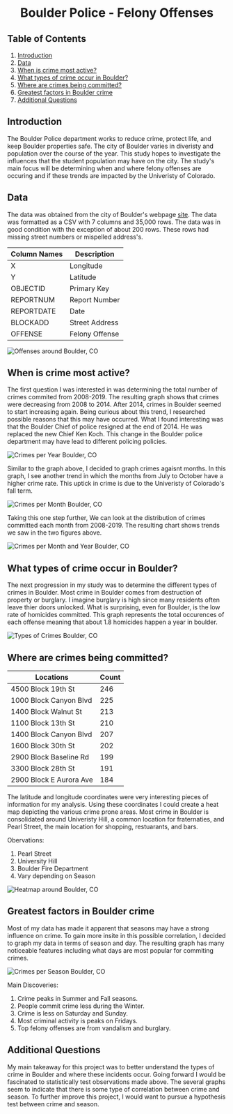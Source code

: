   <h1 align="center">
	  Boulder Police - Felony Offenses
  </h1>

## Table of Contents
1. [Introduction](#Introduction)
2. [Data](#data)
3. [When is crime most active?](#When-is-crime-most-active)
4. [What types of crime occur in Boulder?](#What-types-of-crime-occur-in-Boulder)
5. [Where are crimes being committed?](#Where-are-crimes-being-committed)
6. [Greatest factors in Boulder crime](#Greatest-factors-in-Boulder-crime)
6. [Additional Questions](#Additional-Questions)

## Introduction

The Boulder Police department works to reduce crime, protect life, and keep Boulder properties safe. The city of Boulder varies in diveristy and population over the course of the year. This study hopes to investigate the influences that the student population may have on the city. The study's main focus will be determining when and where felony offenses are occuring and if these trends are impacted by the Univeristy of Colorado.

## Data

The data was obtained from the city of Boulder's webpage [site](https://bouldercolorado.gov/open-data/department/police). The data was formatted as a CSV with 7 columns and 35,000 rows. The data was in good condition with the exception of about 200 rows. These rows had missing street numbers or mispelled address's. 

| Column Names  | Description   |
| ------------- | ------------- | 
| X             | Longitude     |              
| Y             | Latitude      |
| OBJECTID      | Primary Key   | 
| REPORTNUM     | Report Number |
| REPORTDATE    | Date          |
| BLOCKADD      | Street Address|
| OFFENSE       | Felony Offense|

![Offenses around Boulder, CO](images/Heat_map_All.png)

## When is crime most active?

The first question I was interested in was determining the total number of crimes commited from 2008-2019. The resulting graph shows that crimes were decreasing from 2008 to 2014. After 2014, crimes in Boulder seemed to start increasing again. Being curious about this trend, I researched possible reasons that this may have occurred. What I found interesting was that the Boulder Chief of police resigned at the end of 2014. He was replaced the new Chief Ken Koch. This change in the Boulder police department may have lead to different policing policies.

![Crimes per Year Boulder, CO](images/Crime_by_year.png)

Similar to the graph above, I decided to graph crimes agaisnt months. In this graph, I see another trend in which the months from July to October have a higher crime rate. This uptick in crime is due to the Univeristy of Colorado's fall term.

![Crimes per Month Boulder, CO](images/crime_by_month.png)

Taking this one step further, We can look at the distribution of crimes committed each month from 2008-2019. The resulting chart shows trends we saw in the two figures above.

![Crimes per Month and Year Boulder, CO](images/crime_by_month_year.png)

## What types of crime occur in Boulder?

The next progression in my study was to determine the different types of crimes in Boulder. Most crime in Boulder comes from destruction of property or burglary. I imagine burglary is high since many residents often leave thier doors unlocked. What is surprising, even for Boulder, is the low rate of homicides committed. This graph represents the total occurences of each offense meaning that about 1.8 homicides happen a year in boulder.

![Types of Crimes Boulder, CO](images/Boulder_felony_offenses.png)

## Where are crimes being committed?

| Locations     | Count         |
| ------------- | ------------- | 
| 4500 Block 19th St            | 246 |              
| 1000 Block Canyon Blvd        | 225 |
| 1400 Block Walnut St          | 213 | 
| 1100 Block 13th St            | 210 |
| 1400 Block Canyon Blvd        | 207 |
| 1600 Block 30th St            | 202 |
| 2900 Block Baseline Rd        | 199 |
| 3300 Block 28th St            | 191 |
| 2900 Block E Aurora Ave       | 184 |

The latitude and longitude coordinates were very interesting pieces of information for my analysis. Using these coordinates I could create a heat map depicting the various crime prone areas. Most crime in Boulder is consolidated around Univeristy Hill, a common location for fraternaties, and Pearl Street, the main location for shopping, restuarants, and bars.

Obervations:
1. Pearl Street
2. University Hill
3. Boulder Fire Department
4. Vary depending on Season

![Heatmap around Boulder, CO](images/png_to_gif.gif)

## Greatest factors in Boulder crime

Most of my data has made it apparent that seasons may have a strong influence on crime. To gain more insite in this possible correlation, I decided to graph my data in terms of season and day. The resulting graph has many noticeable features including what days are most popular for commiting crimes.

![Crimes per Season Boulder, CO](images/Season.png)

Main Discoveries:
1. Crime peaks in Summer and Fall seasons.
2. People commit crime less during the Winter.
3. Crime is less on Saturday and Sunday.
4. Most criminal activity is peaks on Fridays.
5. Top felony offenses are from vandalism and burglary.


## Additional Questions

My main takeaway for this project was to better understand the types of crime in Boulder and where these incidents occur. Going forward I would be fascinated to statistically test observations made above. The several graphs seem to indicate that there is some type of correlation between crime and season. To further improve this project, I would want to pursue a hypothesis test between crime and season.


